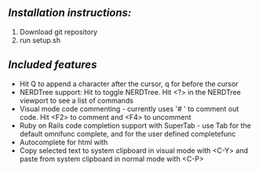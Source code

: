 *Installation instructions:*
---------------------------
1. Download git repository
2. run setup.sh

*Included features*
------------------
* Hit Q to append a character after the cursor, q for before the cursor
* NERDTree support: Hit <C-n> to toggle NERDTree. Hit <?> in the NERDTree viewport to see a list of commands
* Visual mode code commenting - currently uses '# ' to comment out code. Hit &lt;F2&gt; to comment and &lt;F4&gt; to uncomment
* Ruby on Rails code completion support with SuperTab - use Tab for the default omnifunc complete, and <C-x><C-u> for the user defined completefunc
* Autocomplete for html with <C-x><C-u>
* Copy selected text to system clipboard in visual mode with &lt;C-Y&gt; and paste from system clipboard in normal mode with &lt;C-P&gt;
